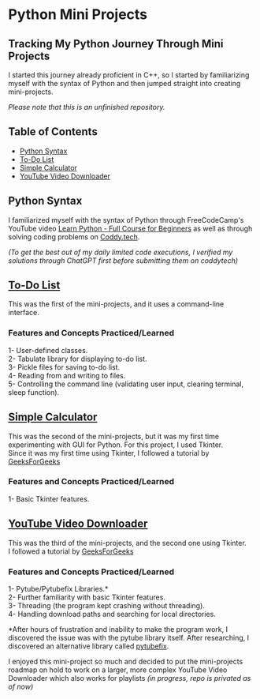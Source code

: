 # Python Mini Projects
## Tracking My Python Journey Through Mini Projects

I started this journey already proficient in C++, so I started by familiarizing myself with the syntax of Python and then jumped straight into creating mini-projects.

_Please note that this is an unfinished repository._


## Table of Contents
- [Python Syntax](#python-syntax)
- [To-Do List](#to-do-list)
- [Simple Calculator](#simple-calculator)
- [YouTube Video Downloader](#youtube-video-downloader)


## Python Syntax
I familiarized myself with the syntax of Python through FreeCodeCamp's YouTube video [Learn Python - Full Course for Beginners](https://youtu.be/rfscVS0vtbw?si=-VgRuiqxoZppwI9D)
as well as through solving coding problems on [Coddy.tech](https://coddy.tech/).  

_(To get the best out of my daily limited code executions, I verified my solutions through ChatGPT first before submitting them on coddytech)_

## [To-Do List](https://github.com/MahinourAbdelgawad/Python-Mini-Projects/tree/main/ToDo%20List%20CLI)
This was the first of the mini-projects, and it uses a command-line interface.  

  ### Features and Concepts Practiced/Learned
  1- User-defined classes.  
  2- Tabulate library for displaying to-do list.  
  3- Pickle files for saving to-do list.  
  4- Reading from and writing to files.  
  5- Controlling the command line (validating user input, clearing terminal, sleep function).  


## [Simple Calculator](https://github.com/MahinourAbdelgawad/Python-Mini-Projects/tree/main/Simple%20Calculator%20GUI)
This was the second of the mini-projects, but it was my first time experimenting with GUI for Python. For this project, I used Tkinter.  
Since it was my first time using Tkinter, I followed a tutorial by [GeeksForGeeks](https://www.geeksforgeeks.org/python-simple-gui-calculator-using-tkinter/)

  ### Features and Concepts Practiced/Learned  
  1- Basic Tkinter features.  

## [YouTube Video Downloader](https://github.com/MahinourAbdelgawad/Python-Mini-Projects/tree/main/Simple%20Youtube%20Video%20Downloader%20Tkinter)  
This was the third of the mini-projects, and the second one using Tkinter.  
I followed a tutorial by [GeeksForGeeks](https://www.geeksforgeeks.org/create-gui-for-downloading-youtube-video-using-python/)

  ### Features and Concepts Practiced/Learned
  1- Pytube/Pytubefix Libraries.*   
  2- Further familiarity with basic Tkinter features.  
  3- Threading (the program kept crashing without threading).  
  4- Handling download paths and searching for local directories.  

   *After hours of frustration and inability to make the program work, I discovered the issue was with the pytube library itself. After researching, I discovered an alternative library called [pytubefix](https://pypi.org/project/pytubefix/).  

I enjoyed this mini-project so much and decided to put the mini-projects roadmap on hold to work on a larger, more complex YouTube Video Downloader which also works for playlists _(in progress, repo is privated as of now)_

